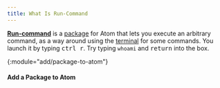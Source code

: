 ```yaml
---
title: What Is Run-Command
---
```


[**Run-command**](https://atom.io/packages/run-command) is a
[package](/whatis/atom-package) for Atom that lets you execute an arbitrary
command, as a way around using the [terminal](/whatis/terminal) for some
commands. You launch it by typing <kbd><kbd>ctrl</kbd> <kbd>r</kbd></kbd>. Try
typing `whoami` and <kbd>return</kbd> into the box.

{:module="add/package-to-atom"}
#### Add a Package to Atom

